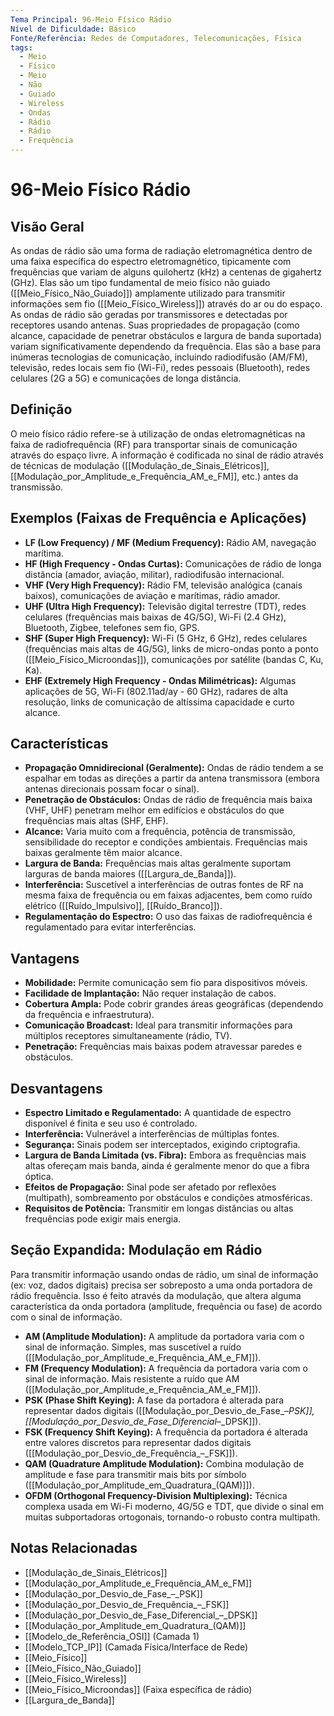 ```yaml
---
Tema Principal: 96-Meio Físico Rádio
Nível de Dificuldade: Básico
Fonte/Referência: Redes de Computadores, Telecomunicações, Física
tags:
  - Meio
  - Físico
  - Meio
  - Não
  - Guiado
  - Wireless
  - Ondas
  - Rádio
  - Rádio
  - Frequência
---
```


# 96-Meio Físico Rádio

## Visão Geral

As ondas de rádio são uma forma de radiação eletromagnética dentro de uma faixa específica do espectro eletromagnético, tipicamente com frequências que variam de alguns quilohertz (kHz) a centenas de gigahertz (GHz). Elas são um tipo fundamental de meio físico não guiado ([[Meio_Físico_Não_Guiado]]) amplamente utilizado para transmitir informações sem fio ([[Meio_Físico_Wireless]]) através do ar ou do espaço. As ondas de rádio são geradas por transmissores e detectadas por receptores usando antenas. Suas propriedades de propagação (como alcance, capacidade de penetrar obstáculos e largura de banda suportada) variam significativamente dependendo da frequência. Elas são a base para inúmeras tecnologias de comunicação, incluindo radiodifusão (AM/FM), televisão, redes locais sem fio (Wi-Fi), redes pessoais (Bluetooth), redes celulares (2G a 5G) e comunicações de longa distância.

## Definição

O meio físico rádio refere-se à utilização de ondas eletromagnéticas na faixa de radiofrequência (RF) para transportar sinais de comunicação através do espaço livre. A informação é codificada no sinal de rádio através de técnicas de modulação ([[Modulação_de_Sinais_Elétricos]], [[Modulação_por_Amplitude_e_Frequência_AM_e_FM]], etc.) antes da transmissão.

## Exemplos (Faixas de Frequência e Aplicações)

*   **LF (Low Frequency) / MF (Medium Frequency):** Rádio AM, navegação marítima.
*   **HF (High Frequency - Ondas Curtas):** Comunicações de rádio de longa distância (amador, aviação, militar), radiodifusão internacional.
*   **VHF (Very High Frequency):** Rádio FM, televisão analógica (canais baixos), comunicações de aviação e marítimas, rádio amador.
*   **UHF (Ultra High Frequency):** Televisão digital terrestre (TDT), redes celulares (frequências mais baixas de 4G/5G), Wi-Fi (2.4 GHz), Bluetooth, Zigbee, telefones sem fio, GPS.
*   **SHF (Super High Frequency):** Wi-Fi (5 GHz, 6 GHz), redes celulares (frequências mais altas de 4G/5G), links de micro-ondas ponto a ponto ([[Meio_Físico_Microondas]]), comunicações por satélite (bandas C, Ku, Ka).
*   **EHF (Extremely High Frequency - Ondas Milimétricas):** Algumas aplicações de 5G, Wi-Fi (802.11ad/ay - 60 GHz), radares de alta resolução, links de comunicação de altíssima capacidade e curto alcance.

## Características

*   **Propagação Omnidirecional (Geralmente):** Ondas de rádio tendem a se espalhar em todas as direções a partir da antena transmissora (embora antenas direcionais possam focar o sinal).
*   **Penetração de Obstáculos:** Ondas de rádio de frequência mais baixa (VHF, UHF) penetram melhor em edifícios e obstáculos do que frequências mais altas (SHF, EHF).
*   **Alcance:** Varia muito com a frequência, potência de transmissão, sensibilidade do receptor e condições ambientais. Frequências mais baixas geralmente têm maior alcance.
*   **Largura de Banda:** Frequências mais altas geralmente suportam larguras de banda maiores ([[Largura_de_Banda]]).
*   **Interferência:** Suscetível a interferências de outras fontes de RF na mesma faixa de frequência ou em faixas adjacentes, bem como ruído elétrico ([[Ruído_Impulsivo]], [[Ruído_Branco]]).
*   **Regulamentação do Espectro:** O uso das faixas de radiofrequência é regulamentado para evitar interferências.

## Vantagens

*   **Mobilidade:** Permite comunicação sem fio para dispositivos móveis.
*   **Facilidade de Implantação:** Não requer instalação de cabos.
*   **Cobertura Ampla:** Pode cobrir grandes áreas geográficas (dependendo da frequência e infraestrutura).
*   **Comunicação Broadcast:** Ideal para transmitir informações para múltiplos receptores simultaneamente (rádio, TV).
*   **Penetração:** Frequências mais baixas podem atravessar paredes e obstáculos.

## Desvantagens

*   **Espectro Limitado e Regulamentado:** A quantidade de espectro disponível é finita e seu uso é controlado.
*   **Interferência:** Vulnerável a interferências de múltiplas fontes.
*   **Segurança:** Sinais podem ser interceptados, exigindo criptografia.
*   **Largura de Banda Limitada (vs. Fibra):** Embora as frequências mais altas ofereçam mais banda, ainda é geralmente menor do que a fibra óptica.
*   **Efeitos de Propagação:** Sinal pode ser afetado por reflexões (multipath), sombreamento por obstáculos e condições atmosféricas.
*   **Requisitos de Potência:** Transmitir em longas distâncias ou altas frequências pode exigir mais energia.

## Seção Expandida: Modulação em Rádio

Para transmitir informação usando ondas de rádio, um sinal de informação (ex: voz, dados digitais) precisa ser sobreposto a uma onda portadora de rádio frequência. Isso é feito através da modulação, que altera alguma característica da onda portadora (amplitude, frequência ou fase) de acordo com o sinal de informação.
*   **AM (Amplitude Modulation):** A amplitude da portadora varia com o sinal de informação. Simples, mas suscetível a ruído ([[Modulação_por_Amplitude_e_Frequência_AM_e_FM]]).
*   **FM (Frequency Modulation):** A frequência da portadora varia com o sinal de informação. Mais resistente a ruído que AM ([[Modulação_por_Amplitude_e_Frequência_AM_e_FM]]).
*   **PSK (Phase Shift Keying):** A fase da portadora é alterada para representar dados digitais ([[Modulação_por_Desvio_de_Fase_–_PSK]], [[Modulação_por_Desvio_de_Fase_Diferencial_–_DPSK]]).
*   **FSK (Frequency Shift Keying):** A frequência da portadora é alterada entre valores discretos para representar dados digitais ([[Modulação_por_Desvio_de_Frequência_–_FSK]]).
*   **QAM (Quadrature Amplitude Modulation):** Combina modulação de amplitude e fase para transmitir mais bits por símbolo ([[Modulação_por_Amplitude_em_Quadratura_(QAM)]]).
*   **OFDM (Orthogonal Frequency-Division Multiplexing):** Técnica complexa usada em Wi-Fi moderno, 4G/5G e TDT, que divide o sinal em muitas subportadoras ortogonais, tornando-o robusto contra multipath.

## Notas Relacionadas

*   [[Modulação_de_Sinais_Elétricos]]
*   [[Modulação_por_Amplitude_e_Frequência_AM_e_FM]]
*   [[Modulação_por_Desvio_de_Fase_–_PSK]]
*   [[Modulação_por_Desvio_de_Frequência_–_FSK]]
*   [[Modulação_por_Desvio_de_Fase_Diferencial_–_DPSK]]
*   [[Modulação_por_Amplitude_em_Quadratura_(QAM)]]
*   [[Modelo_de_Referência_OSI]] (Camada 1)
*   [[Modelo_TCP_IP]] (Camada Física/Interface de Rede)
*   [[Meio_Físico]]
*   [[Meio_Físico_Não_Guiado]]
*   [[Meio_Físico_Wireless]]
*   [[Meio_Físico_Microondas]] (Faixa específica de rádio)
*   [[Largura_de_Banda]]

